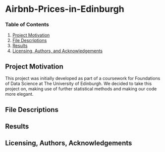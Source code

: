 # Airbnb-Prices-in-Edinburgh
### Table of Contents

1. [Project Motivation](#motivation)
2. [File Descriptions](#files)
3. [Results](#results)
4. [Licensing, Authors, and Acknowledgements](#licensing)

## Project Motivation<a name="motivation"></a>
This project was initially developed as part of a coursework for Foundations of Data Science at The University of Edinburgh. We decided to take this project on, making use of further statistical methods and making our code more elegant. 

## File Descriptions <a name="files"></a>

## Results<a name="results"></a>

## Licensing, Authors, Acknowledgements<a name="licensing"></a>
